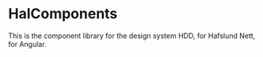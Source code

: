 # HalComponents

This is the component library for the design system HDD, for Hafslund Nett, for Angular.